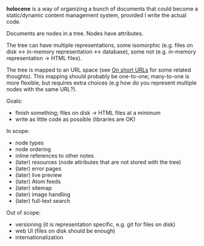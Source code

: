 **holocene** is a way of organizing a bunch of documents that could become
a static/dynamic content management system, provided I write the actual code.

Documents are nodes in a tree. Nodes have attributes.

The tree can have multiple representations, some isomorphic (e.g. files on 
disk ↔ in-memory representation ↔ database), some not (e.g. in-memory 
representation → HTML files).

The tree is mapped to an URL space (see [On short URLs][] for some related 
thoughts). This mapping should probably be one-to-one; many-to-one is more
flexible, but requires extra choices (e.g how do you represent multiple nodes
with the same URL?). 

Goals:

* finish something; files on disk → HTML files at a minimum
* write as little code as possible (libraries are OK)

In scope:

* node types
* node ordering
* inline references to other notes
* (later) resources (node attributes that are not stored with the tree)
* (later) error pages
* (later) live preview
* (later) Atom feeds
* (later) sitemap
* (later) image handling
* (later) full-text search

Out of scope:

* versioning (it is representation specific, e.g. git for files on disk)
* web UI (files on disk should be enough)
* internationalization



[On short URLs]: https://qntm.org/urls
